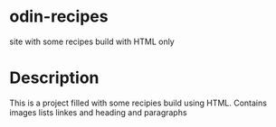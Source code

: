 # odin-recipes
site with some recipes build with HTML only

# Description
This is a project filled with some recipies build using HTML.
Contains images lists linkes and heading and paragraphs